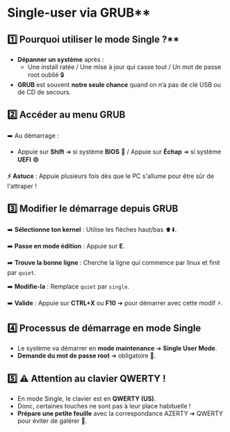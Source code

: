 # Single-user via GRUB**

## 1️⃣ Pourquoi utiliser le mode Single ?**

- **Dépanner un système** après :
  - Une install ratée / Une mise à jour qui casse tout / Un mot de passe root oublié 🔒
- **GRUB** est souvent **notre seule chance** quand on n’a pas de clé USB ou de CD de secours.



## **2️⃣ Accéder au menu GRUB**

➡️ Au démarrage :

- Appuie sur **Shift** ➔ si système **BIOS** 🔵 / Appuie sur **Échap** ➔ si système **UEFI** 🟣

**⚡ Astuce** : Appuie plusieurs fois dès que le PC s'allume pour être sûr de l'attraper !

## **3️⃣ Modifier le démarrage depuis GRUB**

➡️ **Sélectionne ton kernel** : Utilise les flèches haut/bas ⬆️⬇️.

➡️ **Passe en mode édition** : Appuie sur **E**.

➡️ **Trouve la bonne ligne** : Cherche la ligne qui commence par linux et finit par `quiet`.

➡️ **Modifie-la** : Remplace `quiet` par `single`.

➡️ **Valide** : Appuie sur **CTRL+X** ou **F10** ➔ pour démarrer avec cette modif ⚡.



## **4️⃣ Processus de démarrage en mode Single**

- Le système va démarrer en **mode maintenance** ➔ **Single User Mode**.
- **Demande du mot de passe root** ➔ obligatoire 🔑.



## **5️⃣ ⚠️ Attention au clavier QWERTY !**

- En mode Single, le clavier est en **QWERTY (US)**.
- Donc, certaines touches ne sont pas à leur place habituelle !
- **Prépare une petite feuille** avec la correspondance AZERTY ➔ QWERTY pour éviter de galérer 📝.

